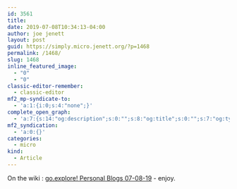 ```yaml
---
id: 3561
title: 
date: 2019-07-08T10:34:13-04:00
author: joe jenett
layout: post
guid: https://simply.micro.jenett.org/?p=1468
permalink: /1468/
slug: 1468
inline_featured_image:
  - "0"
  - "0"
classic-editor-remember:
  - classic-editor
mf2_mp-syndicate-to:
  - 'a:1:{i:0;s:4:"none";}'
complete_open_graph:
  - 'a:7:{s:14:"og:description";s:0:"";s:8:"og:title";s:0:"";s:7:"og:type";s:0:"";s:12:"twitter:card";s:7:"summary";s:15:"twitter:creator";s:0:"";s:19:"twitter:description";s:0:"";s:8:"og:image";s:0:"";}'
mf2_syndication:
  - 'a:0:{}'
categories:
  - micro
kind:
  - Article
---
```

On the wiki : [go.explore! Personal Blogs 07-08-19](https://wiki.jenett.org/go.explore:blogs.07-08-19 "go.explore.blogs") - enjoy.